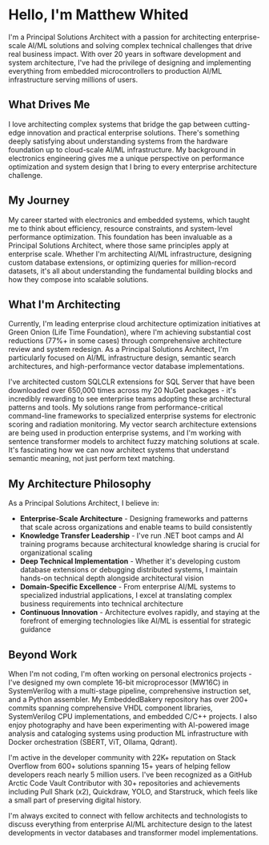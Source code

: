 # Hello, I'm Matthew Whited

I'm a Principal Solutions Architect with a passion for architecting enterprise-scale AI/ML solutions and solving complex technical challenges that drive real business impact. With over 20 years in software development and system architecture, I've had the privilege of designing and implementing everything from embedded microcontrollers to production AI/ML infrastructure serving millions of users.

## What Drives Me

I love architecting complex systems that bridge the gap between cutting-edge innovation and practical enterprise solutions. There's something deeply satisfying about understanding systems from the hardware foundation up to cloud-scale AI/ML infrastructure. My background in electronics engineering gives me a unique perspective on performance optimization and system design that I bring to every enterprise architecture challenge.

## My Journey

My career started with electronics and embedded systems, which taught me to think about efficiency, resource constraints, and system-level performance optimization. This foundation has been invaluable as a Principal Solutions Architect, where those same principles apply at enterprise scale. Whether I'm architecting AI/ML infrastructure, designing custom database extensions, or optimizing queries for million-record datasets, it's all about understanding the fundamental building blocks and how they compose into scalable solutions.

## What I'm Architecting

Currently, I'm leading enterprise cloud architecture optimization initiatives at Green Onion (Life Time Foundation), where I'm achieving substantial cost reductions (77%+ in some cases) through comprehensive architecture review and system redesign. As a Principal Solutions Architect, I'm particularly focused on AI/ML infrastructure design, semantic search architectures, and high-performance vector database implementations. 

I've architected custom SQLCLR extensions for SQL Server that have been downloaded over 650,000 times across my 20 NuGet packages - it's incredibly rewarding to see enterprise teams adopting these architectural patterns and tools. My solutions range from performance-critical command-line frameworks to specialized enterprise systems for electronic scoring and radiation monitoring. My vector search architecture extensions are being used in production enterprise systems, and I'm working with sentence transformer models to architect fuzzy matching solutions at scale. It's fascinating how we can now architect systems that understand semantic meaning, not just perform text matching.

## My Architecture Philosophy

As a Principal Solutions Architect, I believe in:
- **Enterprise-Scale Architecture** - Designing frameworks and patterns that scale across organizations and enable teams to build consistently
- **Knowledge Transfer Leadership** - I've run .NET boot camps and AI training programs because architectural knowledge sharing is crucial for organizational scaling
- **Deep Technical Implementation** - Whether it's developing custom database extensions or debugging distributed systems, I maintain hands-on technical depth alongside architectural vision
- **Domain-Specific Excellence** - From enterprise AI/ML systems to specialized industrial applications, I excel at translating complex business requirements into technical architecture
- **Continuous Innovation** - Architecture evolves rapidly, and staying at the forefront of emerging technologies like AI/ML is essential for strategic guidance

## Beyond Work

When I'm not coding, I'm often working on personal electronics projects - I've designed my own complete 16-bit microprocessor (MW16C) in SystemVerilog with a multi-stage pipeline, comprehensive instruction set, and a Python assembler. My EmbeddedBakery repository has over 200+ commits spanning comprehensive VHDL component libraries, SystemVerilog CPU implementations, and embedded C/C++ projects. I also enjoy photography and have been experimenting with AI-powered image analysis and cataloging systems using production ML infrastructure with Docker orchestration (SBERT, ViT, Ollama, Qdrant).

I'm active in the developer community with 22K+ reputation on Stack Overflow from 600+ solutions spanning 15+ years of helping fellow developers reach nearly 5 million users. I've been recognized as a GitHub Arctic Code Vault Contributor with 30+ repositories and achievements including Pull Shark (x2), Quickdraw, YOLO, and Starstruck, which feels like a small part of preserving digital history.

I'm always excited to connect with fellow architects and technologists to discuss everything from enterprise AI/ML architecture design to the latest developments in vector databases and transformer model implementations.